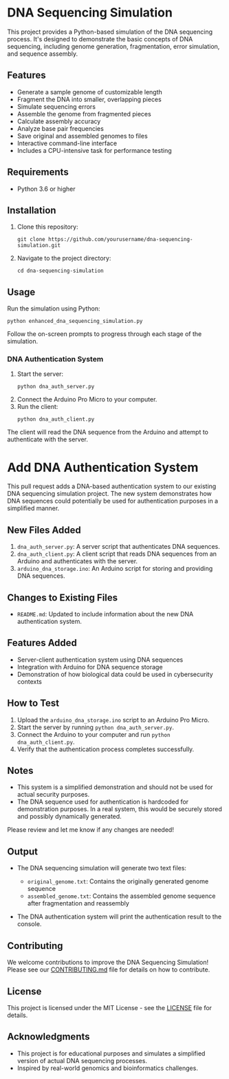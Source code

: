 # DNA Sequencing Simulation

This project provides a Python-based simulation of the DNA sequencing process. It's designed to demonstrate the basic concepts of DNA sequencing, including genome generation, fragmentation, error simulation, and sequence assembly.

## Features

- Generate a sample genome of customizable length
- Fragment the DNA into smaller, overlapping pieces
- Simulate sequencing errors
- Assemble the genome from fragmented pieces
- Calculate assembly accuracy
- Analyze base pair frequencies
- Save original and assembled genomes to files
- Interactive command-line interface
- Includes a CPU-intensive task for performance testing

## Requirements

- Python 3.6 or higher

## Installation

1. Clone this repository:
   ```
   git clone https://github.com/yourusername/dna-sequencing-simulation.git
   ```
2. Navigate to the project directory:
   ```
   cd dna-sequencing-simulation
   ```

## Usage

Run the simulation using Python:

```
python enhanced_dna_sequencing_simulation.py
```

Follow the on-screen prompts to progress through each stage of the simulation.
### DNA Authentication System

1. Start the server:
   ```
   python dna_auth_server.py
   ```
2. Connect the Arduino Pro Micro to your computer.
3. Run the client:
   ```
   python dna_auth_client.py
   ```

The client will read the DNA sequence from the Arduino and attempt to authenticate with the server.

# Add DNA Authentication System

This pull request adds a DNA-based authentication system to our existing DNA sequencing simulation project. The new system demonstrates how DNA sequences could potentially be used for authentication purposes in a simplified manner.

## New Files Added

1. `dna_auth_server.py`: A server script that authenticates DNA sequences.
2. `dna_auth_client.py`: A client script that reads DNA sequences from an Arduino and authenticates with the server.
3. `arduino_dna_storage.ino`: An Arduino script for storing and providing DNA sequences.

## Changes to Existing Files

- `README.md`: Updated to include information about the new DNA authentication system.

## Features Added

- Server-client authentication system using DNA sequences
- Integration with Arduino for DNA sequence storage
- Demonstration of how biological data could be used in cybersecurity contexts

## How to Test

1. Upload the `arduino_dna_storage.ino` script to an Arduino Pro Micro.
2. Start the server by running `python dna_auth_server.py`.
3. Connect the Arduino to your computer and run `python dna_auth_client.py`.
4. Verify that the authentication process completes successfully.

## Notes

- This system is a simplified demonstration and should not be used for actual security purposes.
- The DNA sequence used for authentication is hardcoded for demonstration purposes. In a real system, this would be securely stored and possibly dynamically generated.

Please review and let me know if any changes are needed!

## Output

- The DNA sequencing simulation will generate two text files:
  - `original_genome.txt`: Contains the originally generated genome sequence
  - `assembled_genome.txt`: Contains the assembled genome sequence after fragmentation and reassembly

- The DNA authentication system will print the authentication result to the console.

## Contributing

We welcome contributions to improve the DNA Sequencing Simulation! Please see our [CONTRIBUTING.md](CONTRIBUTING.md) file for details on how to contribute.

## License

This project is licensed under the MIT License - see the [LICENSE](LICENSE) file for details.

## Acknowledgments

- This project is for educational purposes and simulates a simplified version of actual DNA sequencing processes.
- Inspired by real-world genomics and bioinformatics challenges.
